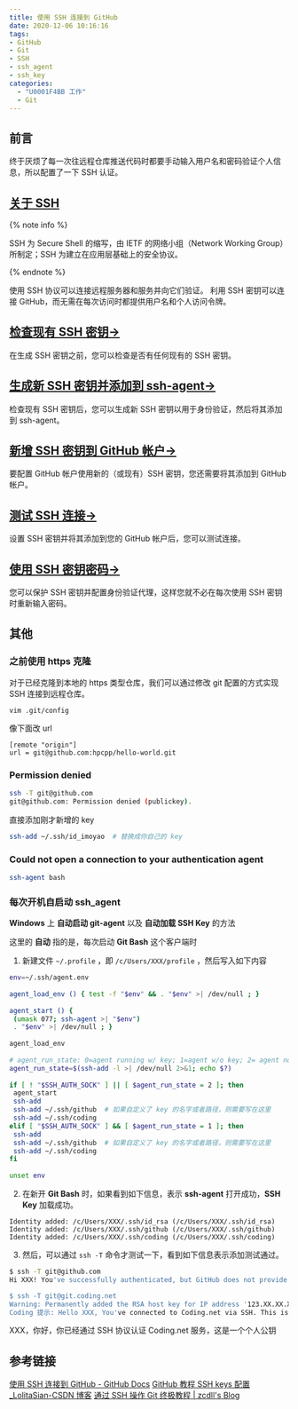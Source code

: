 ```yaml
---
title: 使用 SSH 连接到 GitHub
date: 2020-12-06 10:16:16
tags:
- GitHub
- Git
- SSH
- ssh_agent
- ssh_key
categories:
  - "U0001F4BB 工作"
  - Git
---
```

## 前言
终于厌烦了每一次往远程仓库推送代码时都要手动输入用户名和密码验证个人信息，所以配置了一下 SSH 认证。

## [关于 SSH](https://docs.github.com/cn/free-pro-team@latest/github/authenticating-to-github/about-ssh)

{% note info %}

SSH 为 Secure Shell 的缩写，由 IETF 的网络小组（Network Working Group）所制定；SSH 为建立在应用层基础上的安全协议。

{% endnote %}

使用 SSH 协议可以连接远程服务器和服务并向它们验证。 利用 SSH 密钥可以连接 GitHub，而无需在每次访问时都提供用户名和个人访问令牌。


## [检查现有 SSH 密钥→](https://docs.github.com/cn/free-pro-team@latest/github/authenticating-to-github/checking-for-existing-ssh-keys)

在生成 SSH 密钥之前，您可以检查是否有任何现有的 SSH 密钥。

## [生成新 SSH 密钥并添加到 ssh-agent→](https://docs.github.com/cn/free-pro-team@latest/github/authenticating-to-github/generating-a-new-ssh-key-and-adding-it-to-the-ssh-agent)

检查现有 SSH 密钥后，您可以生成新 SSH 密钥以用于身份验证，然后将其添加到 ssh-agent。

## [新增 SSH 密钥到 GitHub 帐户→](https://docs.github.com/cn/free-pro-team@latest/github/authenticating-to-github/adding-a-new-ssh-key-to-your-github-account)

要配置 GitHub 帐户使用新的（或现有）SSH 密钥，您还需要将其添加到 GitHub 帐户。

## [测试 SSH 连接→](https://docs.github.com/cn/free-pro-team@latest/github/authenticating-to-github/testing-your-ssh-connection)

设置 SSH 密钥并将其添加到您的 GitHub 帐户后，您可以测试连接。

## [使用 SSH 密钥密码→](https://docs.github.com/cn/free-pro-team@latest/github/authenticating-to-github/working-with-ssh-key-passphrases)

您可以保护 SSH 密钥并配置身份验证代理，这样您就不必在每次使用 SSH 密钥时重新输入密码。

## 其他

### 之前使用 https 克隆

对于已经克隆到本地的 https 类型仓库，我们可以通过修改 git 配置的方式实现 SSH 连接到远程仓库。
```plain
vim .git/config
```
像下面改 url
```plain
[remote "origin"]
url = git@github.com:hpcpp/hello-world.git
```

### Permission denied
```bash
ssh -T git@github.com
git@github.com: Permission denied (publickey).
```
直接添加刚才新增的 key
```bash
ssh-add ~/.ssh/id_imoyao  # 替换成你自己的 key
```

### Could not open a connection to your authentication agent
```bash
ssh-agent bash
```
### 每次开机自启动 ssh_agent

**Windows** 上 **自动启动 git-agent** 以及 **自动加载 SSH Key** 的方法

这里的 **自动** 指的是，每次启动 **Git Bash** 这个客户端时

1. 新建文件 `~/.profile` ，即 `/c/Users/XXX/profile` ，然后写入如下内容

```bash
env=~/.ssh/agent.env  
  
agent_load_env () { test -f "$env" && . "$env" >| /dev/null ; }  
  
agent_start () {  
 (umask 077; ssh-agent >| "$env")  
 . "$env" >| /dev/null ; }  
  
agent_load_env  
  
# agent_run_state: 0=agent running w/ key; 1=agent w/o key; 2= agent not running  
agent_run_state=$(ssh-add -l >| /dev/null 2>&1; echo $?)  
  
if [ ! "$SSH_AUTH_SOCK" ] || [ $agent_run_state = 2 ]; then  
 agent_start  
 ssh-add  
 ssh-add ~/.ssh/github  # 如果自定义了 key 的名字或者路径，则需要写在这里  
 ssh-add ~/.ssh/coding  
elif [ "$SSH_AUTH_SOCK" ] && [ $agent_run_state = 1 ]; then  
 ssh-add  
 ssh-add ~/.ssh/github  # 如果自定义了 key 的名字或者路径，则需要写在这里  
 ssh-add ~/.ssh/coding  
fi  
  
unset env  
```
2. 在新开 **Git Bash** 时，如果看到如下信息，表示 **ssh-agent** 打开成功，**SSH Key** 加载成功。

```plain
Identity added: /c/Users/XXX/.ssh/id_rsa (/c/Users/XXX/.ssh/id_rsa)  
Identity added: /c/Users/XXX/.ssh/github (/c/Users/XXX/.ssh/github)  
Identity added: /c/Users/XXX/.ssh/coding (/c/Users/XXX/.ssh/coding)  
```
3. 然后，可以通过 `ssh -T` 命令才测试一下，看到如下信息表示添加测试通过。

```bash
$ ssh -T git@github.com  
Hi XXX! You've successfully authenticated, but GitHub does not provide shell access.  

$ ssh -T git@git.coding.net  
Warning: Permanently added the RSA host key for IP address '123.XX.XX.XX' to the list of known hosts.  
Coding 提示: Hello XXX, You've connected to Coding.net via SSH. This is a personal key.  
```
XXX，你好，你已经通过 SSH 协议认证 Coding.net 服务，这是一个个人公钥

## 参考链接
[使用 SSH 连接到 GitHub - GitHub Docs](https://docs.github.com/cn/free-pro-team@latest/github/authenticating-to-github/connecting-to-github-with-ssh)
[GitHub 教程 SSH keys 配置_LolitaSian-CSDN 博客](https://blog.csdn.net/qq_36667170/article/details/79094257)
[通过 SSH 操作 Git 终极教程 | zcdll's Blog](https://zcdll.github.io/2018/01/10/git-ssh/)
